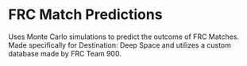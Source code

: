 # FRC Match Predictions

Uses Monte Carlo simulations to predict the outcome of FRC Matches. Made specifically for Destination: Deep Space and utilizes a custom database made by FRC Team 900.
